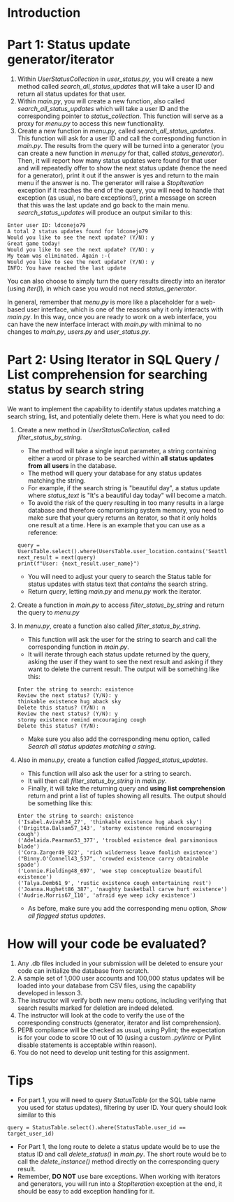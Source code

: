 # Introduction


# Part 1: Status update generator/iterator

1. Within *UserStatusCollection* in *user_status.py*, you will create a new method called *search_all_status_updates* that will take a user ID and return all status updates for that user.
1. Within *main.py*, you will create a new function, also called *search_all_status_updates* which will take a user ID and the corresponding pointer to *status_collection*. This function will serve as a proxy for *menu.py* to access this new functionality.
1. Create a new function in *menu.py*, called *search_all_status_updates*. This function will ask for a user ID and call the corresponding function in *main.py*. The results from the query will be turned into a generator (you can create a new function in *menu.py* for that, called *status_generator*). Then, it will report how many status updates were found for that user and will repeatedly offer to show the next status update (hence the need for a generator), print it out if the answer is yes and return to the main menu if the answer is no. The generator will raise a *StopIteration* exception if it reaches the end of the query, you will need to handle that exception (as usual, no bare exceptions!), print a message on screen that this was the last update and go back to the main menu. *search_status_updates* will produce an output similar to this:

```
Enter user ID: ldconejo79
A total 2 status updates found for ldconejo79 
Would you like to see the next update? (Y/N): y
Great game today!
Would you like to see the next update? (Y/N): y
My team was eliminated. Again :-(
Would you like to see the next update? (Y/N): y
INFO: You have reached the last update
```
You can also choose to simply turn the query results directly into an iterator (using *iter()*), in which case you would not need *status_generator*.

In general, remember that *menu.py* is more like a placeholder for a web-based user interface, which is one of the reasons why it only interacts with *main.py*. In this way, once you are ready to work on a web interface, you can have the new interface interact with *main.py* with minimal to no changes to *main.py*, *users.py* and *user_status.py*.

# Part 2: Using Iterator in SQL Query / List comprehension for searching status by search string

We want to implement the capability to identify status updates matching a search string, list, and potentially delete them.  Here is what you need to do:

1. Create a new method in *UserStatusCollection*, called *filter_status_by_string*. 
    * The method will take a single input parameter, a string containing either a word or phrase to be searched within **all status updates from all users** in the database. 
    * The method will query your database for any status updates matching the string. 
    * For example, if the search string is "beautiful day", a status update where *status_text* is "It's a beautiful day today" will become a match.
    * To avoid the risk of the query resulting in too many results in a large database and therefore compromising system memory, you need to make sure that your query returns an iterator, so that it only holds one result at a time. Here is an example that you can use as a reference:

    ```
    query = UsersTable.select().where(UsersTable.user_location.contains('Seattle')).iterator()
    next_result = next(query)
    print(f"User: {next_result.user_name}")
    ```
    * You will need to adjust your query to search the Status table for status updates with status text that *contains* the search string.
    * Return *query*, letting *main.py* and *menu.py* work the iterator.

1. Create a function in *main.py* to access *filter_status_by_string* and return the query to *menu.py*
1. In *menu.py*, create a function also called *filter_status_by_string*.
    * This function will ask the user for the string to search and call the corresponding function in *main.py*.
    * It will iterate through each status update returned by the query, asking the user if they want to see the next result and asking if they want to delete the current result. The output will be something like this:

    ```
    Enter the string to search: existence
    Review the next status? (Y/N): y
    thinkable existence hug aback sky
    Delete this status? (Y/N): n
    Review the next status? (Y/N): y
    stormy existence remind encouraging cough
    Delete this status? (Y/N): 
    ```
    * Make sure you also add the corresponding menu option, called *Search all status updates matching a string*.
1. Also in *menu.py*, create a function called *flagged_status_updates*.
    * This function will also ask the user for a string to search.
    * It will then call *filter_status_by_string* in *main.py*.
    * Finally, it will take the returning query and **using list comprehension** return and print a list of tuples showing all results. The output should be something like this:

    ```
    Enter the string to search: existence
    ('Isabel.Avivah34_27', 'thinkable existence hug aback sky')
    ('Brigitta.Balsam57_143', 'stormy existence remind encouraging cough')
    ('Adelaida.Pearman53_377', 'troubled existence deal parsimonious blade')
    ('Cora.Zarger49_922', 'rich wilderness leave foolish existence')
    ("Binny.O'Connell43_537", 'crowded existence carry obtainable spade')
    ('Lonnie.Fielding48_697', 'wee step conceptualize beautiful existence')
    ('Talya.Demb61_9', 'rustic existence cough entertaining rest')
    ('Joanna.Hughett86_387', 'naughty basketball carve hurt existence')
    ('Audrie.Morris67_110', 'afraid eye weep icky existence')
    ```
    * As before, make sure you add the corresponding menu option, *Show all flagged status updates*.

# How will your code be evaluated?

1. Any .db files included in your submission will be deleted to ensure your code can initialize the database from scratch.
1. A sample set of 1,000 user accounts and 100,000 status updates will be loaded into your database from CSV files, using the capability developed in lesson 3.
1. The instructor will verify both new menu options, including verifying that search results marked for deletion are indeed deleted.
1. The instructor will look at the code to verify the use of the corresponding constructs (generator, iterator and list comprehension).
1. PEP8 compliance will be checked as usual, using Pylint; the expectation is for your code to score 10 out of 10 (using a custom *.pylintrc* or Pylint disable statements is acceptable within reason).
1. You do not need to develop unit testing for this assignment.

# Tips

* For part 1, you will need to query *StatusTable* (or the SQL table name you used for status updates), filtering by user ID. Your query should look similar to this

```
query = StatusTable.select().where(StatusTable.user_id == target_user_id)
```
* For Part 1, the long route to delete a status update would be to use the status ID and call *delete_status()* in *main.py*. The short route would be to call the *delete_instance()* method directly on the corresponding query result.
* Remember, **DO NOT** use bare exceptions. When working with iterators and generators, you will run into a *StopIteration* exception at the end, it should be easy to add exception handling for it.
